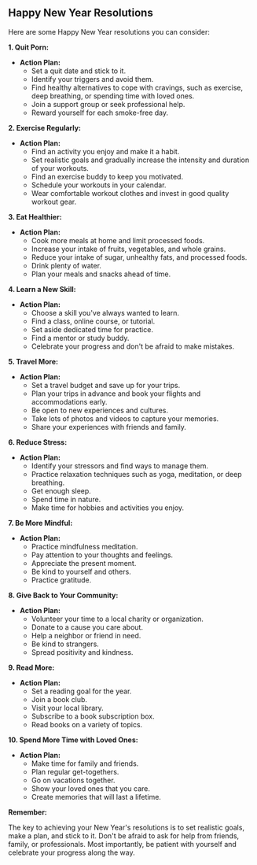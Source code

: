 ## Happy New Year Resolutions

Here are some Happy New Year resolutions you can consider:

**1. Quit Porn:**

* **Action Plan:**
    * Set a quit date and stick to it.
    * Identify your triggers and avoid them.
    * Find healthy alternatives to cope with cravings, such as exercise, deep breathing, or spending time with loved ones.
    * Join a support group or seek professional help.
    * Reward yourself for each smoke-free day.

**2. Exercise Regularly:**

* **Action Plan:**
    * Find an activity you enjoy and make it a habit.
    * Set realistic goals and gradually increase the intensity and duration of your workouts.
    * Find an exercise buddy to keep you motivated.
    * Schedule your workouts in your calendar.
    * Wear comfortable workout clothes and invest in good quality workout gear.

**3. Eat Healthier:**

* **Action Plan:**
    * Cook more meals at home and limit processed foods.
    * Increase your intake of fruits, vegetables, and whole grains.
    * Reduce your intake of sugar, unhealthy fats, and processed foods.
    * Drink plenty of water.
    * Plan your meals and snacks ahead of time.

**4. Learn a New Skill:**

* **Action Plan:**
    * Choose a skill you've always wanted to learn.
    * Find a class, online course, or tutorial.
    * Set aside dedicated time for practice.
    * Find a mentor or study buddy.
    * Celebrate your progress and don't be afraid to make mistakes.

**5. Travel More:**

* **Action Plan:**
    * Set a travel budget and save up for your trips.
    * Plan your trips in advance and book your flights and accommodations early.
    * Be open to new experiences and cultures.
    * Take lots of photos and videos to capture your memories.
    * Share your experiences with friends and family.

**6. Reduce Stress:**

* **Action Plan:**
    * Identify your stressors and find ways to manage them.
    * Practice relaxation techniques such as yoga, meditation, or deep breathing.
    * Get enough sleep.
    * Spend time in nature.
    * Make time for hobbies and activities you enjoy.

**7. Be More Mindful:**

* **Action Plan:**
    * Practice mindfulness meditation.
    * Pay attention to your thoughts and feelings.
    * Appreciate the present moment.
    * Be kind to yourself and others.
    * Practice gratitude.

**8. Give Back to Your Community:**

* **Action Plan:**
    * Volunteer your time to a local charity or organization.
    * Donate to a cause you care about.
    * Help a neighbor or friend in need.
    * Be kind to strangers.
    * Spread positivity and kindness.

**9. Read More:**

* **Action Plan:**
    * Set a reading goal for the year.
    * Join a book club.
    * Visit your local library.
    * Subscribe to a book subscription box.
    * Read books on a variety of topics.

**10. Spend More Time with Loved Ones:**

* **Action Plan:**
    * Make time for family and friends.
    * Plan regular get-togethers.
    * Go on vacations together.
    * Show your loved ones that you care.
    * Create memories that will last a lifetime.

**Remember:**

The key to achieving your New Year's resolutions is to set realistic goals, make a plan, and stick to it. Don't be afraid to ask for help from friends, family, or professionals. Most importantly, be patient with yourself and celebrate your progress along the way.
